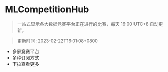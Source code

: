 # MLCompetitionHub

> 一站式显示各大数据竞赛平台正在进行的比赛，每天 16:00 UTC+8 自动更新。
  
> 更新时间: 2023-02-22T16:01:08+0800 

* 多家竞赛平台
* 多种订阅方式
* 下拉查看更多
